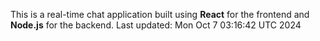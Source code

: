 This is a real-time chat application built using **React** for the frontend and **Node.js** for the backend.
Last updated: Mon Oct  7 03:16:42 UTC 2024

